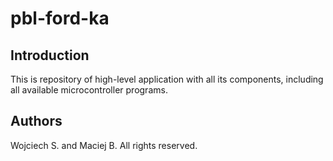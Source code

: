 # pbl-ford-ka

## Introduction
This is repository of high-level application with all its components, including all available microcontroller programs.

## Authors
Wojciech S. and Maciej B. All rights reserved.
